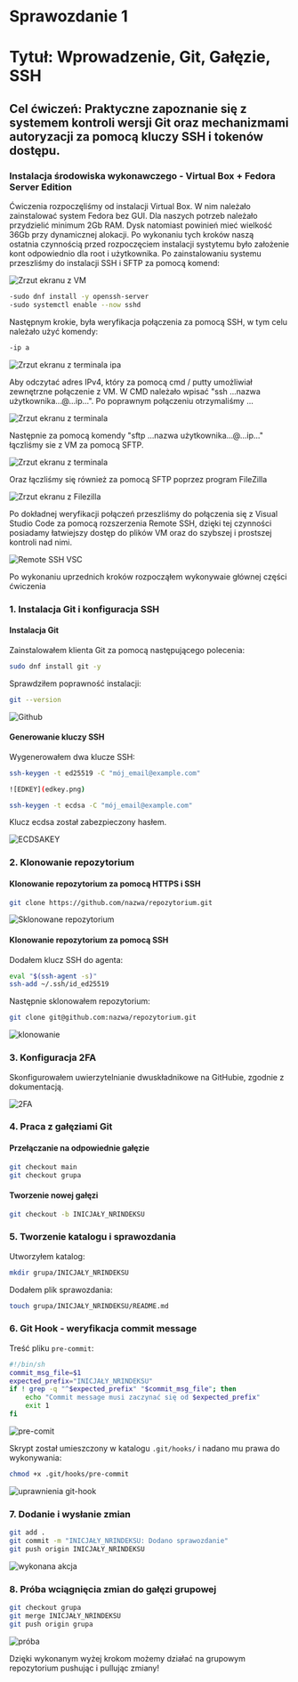 # Sprawozdanie 1

# Tytuł: Wprowadzenie, Git, Gałęzie, SSH

## Cel ćwiczeń: Praktyczne zapoznanie się z systemem kontroli wersji Git oraz mechanizmami autoryzacji za pomocą kluczy SSH i tokenów dostępu.

### Instalacja środowiska wykonawczego - Virtual Box + Fedora Server Edition

Ćwiczenia rozpoczęliśmy od instalacji Virtual Box. W nim należało zainstalować system Fedora bez GUI. Dla naszych potrzeb należało przydzielić minimum 2Gb
RAM. Dysk natomiast powinień mieć wielkość 36Gb przy dynamicznej alokacji. Po wykonaniu tych kroków naszą ostatnia czynnością przed rozpoczęciem instalacji systytemu
było założenie kont odpowiednio dla root i użytkownika. Po zainstalowaniu systemu przeszliśmy do instalacji SSH i SFTP za pomocą komend:

![Zrzut ekranu z VM](virtualbox.png)

``` bash
-sudo dnf install -y openssh-server
-sudo systemctl enable --now sshd
```

Następnym krokie, była weryfikacja połączenia za pomocą SSH, w tym celu należało użyć komendy:

```bash
-ip a
```

![Zrzut ekranu z terminala ipa](ip.png)

Aby odczytać adres IPv4, który za pomocą cmd / putty umożliwiał zewnętrzne połączenie z VM. W CMD należało wpisać "ssh ...nazwa użytkownika...@...ip...".
Po poprawnym połączeniu otrzymaliśmy ...


![Zrzut ekranu z terminala](ssh.png)

Następnie za pomocą komendy "sftp ...nazwa użytkownika...@...ip..." łączliśmy sie z VM za pomocą SFTP.

![Zrzut ekranu z terminala](sftp.png)

Oraz łączliśmy się również za pomocą SFTP poprzez program FileZilla

![Zrzut ekranu z Filezilla](filezilla.png)

Po dokładnej weryfikacji połączeń przeszliśmy do połączenia się z Visual Studio Code za pomocą rozszerzenia Remote SSH, dzięki tej czynności posiadamy
łatwiejszy dostęp do plików VM oraz do szybszej i prostszej kontroli nad nimi.

![Remote SSH VSC](remotessh.png)

Po wykonaniu uprzednich kroków rozpocząłem wykonywaie głównej części ćwiczenia

### 1. Instalacja Git i konfiguracja SSH

#### Instalacja Git
Zainstalowałem klienta Git za pomocą następującego polecenia:
```bash
sudo dnf install git -y
```
Sprawdziłem poprawność instalacji:
```bash
git --version
```
![Github](gitversion.png)

#### Generowanie kluczy SSH
Wygenerowałem dwa klucze SSH:
```bash
ssh-keygen -t ed25519 -C "mój_email@example.com"

![EDKEY](edkey.png)

ssh-keygen -t ecdsa -C "mój_email@example.com"
```
Klucz ecdsa został zabezpieczony hasłem.

![ECDSAKEY](ecdsakey.png)

### 2. Klonowanie repozytorium

#### Klonowanie repozytorium za pomocą HTTPS i SSH 
```bash
git clone https://github.com/nazwa/repozytorium.git

```
![Sklonowane repozytorium](repocloned.png)

#### Klonowanie repozytorium za pomocą SSH
Dodałem klucz SSH do agenta:
```bash
eval "$(ssh-agent -s)"
ssh-add ~/.ssh/id_ed25519
```
Następnie sklonowałem repozytorium:
```bash
git clone git@github.com:nazwa/repozytorium.git
```

![klonowanie](gitclone.png)

### 3. Konfiguracja 2FA
Skonfigurowałem uwierzytelnianie dwuskładnikowe na GitHubie, zgodnie z dokumentacją.

![2FA](2fa.png)

### 4. Praca z gałęziami Git

#### Przełączanie na odpowiednie gałęzie
```bash
git checkout main
git checkout grupa
```

#### Tworzenie nowej gałęzi
```bash
git checkout -b INICJAŁY_NRINDEKSU
```

### 5. Tworzenie katalogu i sprawozdania
Utworzyłem katalog:
```bash
mkdir grupa/INICJAŁY_NRINDEKSU
```

Dodałem plik sprawozdania:
```bash
touch grupa/INICJAŁY_NRINDEKSU/README.md
```

### 6. Git Hook - weryfikacja commit message

Treść pliku `pre-commit`:
```bash
#!/bin/sh
commit_msg_file=$1
expected_prefix="INICJAŁY_NRINDEKSU"
if ! grep -q "^$expected_prefix" "$commit_msg_file"; then
    echo "Commit message musi zaczynać się od $expected_prefix"
    exit 1
fi
```
![pre-comit](pre-commit.png)

Skrypt został umieszczony w katalogu `.git/hooks/` i nadano mu prawa do wykonywania:
```bash
chmod +x .git/hooks/pre-commit
```
![uprawnienia git-hook](upr-githook.png)

### 7. Dodanie i wysłanie zmian
```bash
git add .
git commit -m "INICJAŁY_NRINDEKSU: Dodano sprawozdanie"
git push origin INICJAŁY_NRINDEKSU
```
![wykonana akcja](push.png)

### 8. Próba wciągnięcia zmian do gałęzi grupowej
```bash
git checkout grupa
git merge INICJAŁY_NRINDEKSU
git push origin grupa
```

![próba](próba.png)

Dzięki wykonanym wyżej krokom możemy działać na grupowym repozytorium pushując i pullując zmiany!